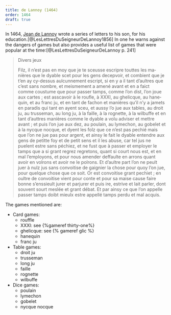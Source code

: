 ```yaml
---
title: de Lannoy (1464)
order: 1464
draft: true
---
```


In 1464, [Jean de Lannoy](https://en.wikipedia.org/wiki/Jean_de_Lannoy) wrote a series of letters to his son, for his education.[@LesLettresDuSeigneurDeLannoy1856] In one he warns against the dangers of games but also provides a useful list of games that were popular at the time:[@LesLettresDuSeigneurDeLannoy p. 241]

<blockquote lang="fr">
Divers jeux

Filz, il n’est pas en moy que je te sceusse escripre touttes les manières que le dyable scet pour les gens decepvoir, et combient que je t’en ay cy-dessus aulcunnement escript, si en y a il tant d’aultres que c’est sans nombre, et meismement a amené avant et en a faict comme coustume que pour passer tamps, comme l’on dist, l’on joue aux cartes ; est asscavoir à le roufle, à <span class="roman">XXXI</span>, au ghelicque, au hanequin, et au franc ju, et en tant de fachon et manières qu’il n’y a jamets en paradis qui tant en ayent sceu, et aussy l’o jue aux tables, au droit ju, au trusseman, au long ju, à la faille, à la rognette, à la wilbuffe et en tant d’auttres manières comme le dyable a volu adviser et mettre avant ; et puis l’on jue aux dez, au poulain, au lymechon, au gobelet et à la nycque nocque, et dyent les folz que ce n’est pas pechié mais que l’on ne jue pas pour argent, et ainsy le fait le dyable entendre aux gens de petitte foy et de petit sens et il les abuse, car tel jus ne puelent estre sans péchiez, et ne fust que à passer et employer le tamps que a si grant regrez regretons, quant si court nous est, et en mal l’employons, et pour nous amender deffaulte en arrons quant avoir en volrons et avoir ne le polrons. Et d’aultre part l’on ne peult juer à nulz jus sans convoitise de gaignier la chose pour quoy l’on jue, pour quelque chose que ce soit. Or est convoitise grant pechiet ; en oultre de convoitise vient pour conte et pour sa maise cause faire bonne s’enssieult jurer et parjurer et puis ire, estrive et lait parler, dont souvent sourt meslée et grant débat. Et par ainsy ce que l’on appelle passer tamps doibt mieulx estre appellé tamps perdu et mal acquis.
</blockquote>

The games mentioned are:

- Card games:
    - <span lang="fr">rouffle</span>
    - <span lang="fr">XXXI</span>: see {%gameref thirty-one%}
    - <span lang="fr">ghelicque</span>: see {% gameref glic %}
    - <span lang="fr">hanequin</span> <!-- Anakin, Hannikin -->
    - <span lang="fr">franc ju</span>
- Table games:
    - <span lang="fr">droit ju</span>
    - <span lang="fr">trusseman</span>
    - <span lang="fr">long ju</span>
    - <span lang="fr">faille</span>
    - <span lang="fr">rognette</span>
    - <span lang="fr">wilbuffe</span>
- Dice games:
    - <span lang="fr">poulain</span>
    - <span lang="fr">lymechon</span>
    - <span lang="fr">gobelet</span> <!-- maybe Treygobet? OED: ?1565   Enterlude of Youth sig. C.iii   Syr I can teache you to play at the dice At the quenes game and at the Iryshe The Treygobet and the hasarde also And many other games mo.
 -->
    - <span lang="fr">nycque nocque</span>
